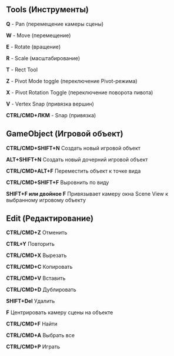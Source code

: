 ## Tools (Инструменты)

__Q__	- Pan (перемещение камеры сцены)

__W__	- Move (перемещение)

__E__	- Rotate (вращение)

__R__	- Scale (масштабирование)

__T__	- Rect Tool

__Z__	- Pivot Mode toggle (переключение Pivot-режима)

__X__	- Pivot Rotation Toggle (переключение поворота пивота)

__V__	- Vertex Snap (привязка вершин)

__CTRL/CMD+ЛКМ__	- Snap (привязка)


## GameObject (Игровой объект)

__CTRL/CMD+SHIFT+N__	Создать новый игровой объект

__ALT+SHIFT+N__	Создать новый дочерний игровой объект

__CTRL/CMD+ALT+F__	Переместить объект к точке вида

__CTRL/CMD+SHIFT+F__	Выровнить по виду

__SHIFT+F или двойное F__	Привязывает камеру окна Scene View к выбранному игровому объекту


## Edit (Редактирование)

__CTRL/CMD+Z__	Отменить

__CTRL+Y__	Повторить

__CTRL/CMD+X__	Вырезать

__CTRL/CMD+C__	Копировать

__CTRL/CMD+V__	Вставить

__CTRL/CMD+D__	Дублировать

__SHIFT+Del__	Удалить

__F__	Центрировать камеру сцены на объекте

__CTRL/CMD+F__	Найти

__CTRL/CMD+A__	Выбрать все

__CTRL/CMD+P__	Играть
